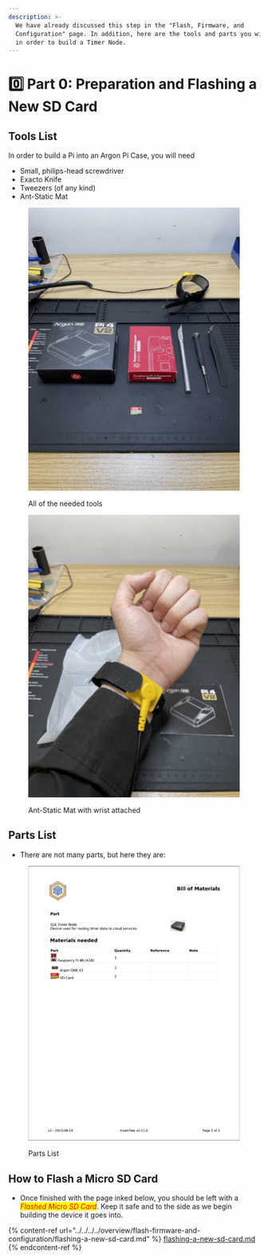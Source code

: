```yaml
---
description: >-
  We have already discussed this step in the "Flash, Firmware, and
  Configuration" page. In addition, here are the tools and parts you will need
  in order to build a Timer Node.
---
```


# 0️⃣ Part 0: Preparation and Flashing a New SD Card

## Tools List

In order to build a Pi into an Argon Pi Case, you will need

* Small, philips-head screwdriver
* Exacto Knife
* Tweezers (of any kind)
* Ant-Static Mat

<div>

<figure><img src="../../../../.gitbook/assets/IMG_1288 Medium.jpeg" alt=""><figcaption><p>All of the needed tools</p></figcaption></figure>

 

<figure><img src="../../../../.gitbook/assets/IMG_1292 Medium.jpeg" alt=""><figcaption><p>Ant-Static Mat with wrist attached</p></figcaption></figure>

</div>

## Parts List

* There are not many parts, but here they are:

<figure><img src="../../../../.gitbook/assets/Screenshot 2023-06-19 at 11.00.12 AM.png" alt="" width="563"><figcaption><p>Parts List</p></figcaption></figure>

## How to Flash a Micro SD Card

* Once finished with the page inked below, you should be left with a _<mark style="color:red;">Flashed Micro SD Card</mark>_. Keep it safe and to the side as we begin building the device it goes into.

{% content-ref url="../../../../overview/flash-firmware-and-configuration/flashing-a-new-sd-card.md" %}
[flashing-a-new-sd-card.md](../../../../overview/flash-firmware-and-configuration/flashing-a-new-sd-card.md)
{% endcontent-ref %}
